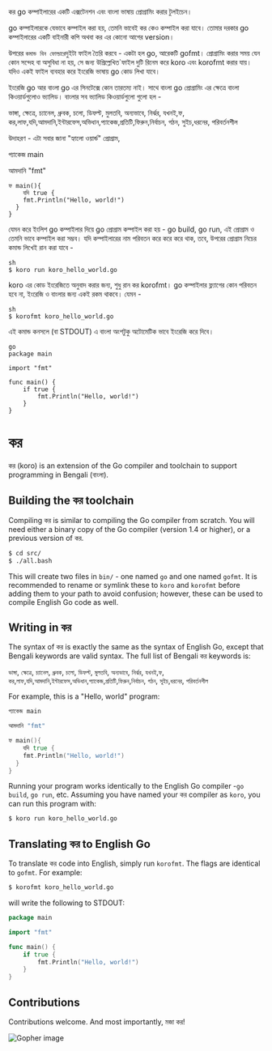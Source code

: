 
 কর go কম্পাইলারের একটি এক্সটেনশন এবং বাংলা ভাষায় প্রোগ্রামিং করার  টুলইচেন। 

go কম্পাইলারকে যেভাবে কম্পাইল করা হয়, তেমনি ভাবেই কর কেও কম্পাইল করা যাবে। তোমার দরকার go কম্পাইলারের একটি বাইনারী কপি অথবা কর এর কোনো আগের version।

উপরের `কমান্ড বিন ফোল্ডারে`দুইটা ফাইল তৈরি করবে - একটা হল go, আরেকটি gofmt। প্রোগ্রামিং করার সময় যেন কোন সন্দেহ বা অসুবিধা না হয়, সে জন্য উপ্রিল্লেখিত`ফাইল দুটি রিনেম করে koro এবং korofmt করার যায়। যদিও একই ফাইল ব্যবহার করে ইংরেজি ভাষায় go কোড লিখা যাবে।

ইংরেজি go আর বাংলা go এর সিনটেক্সে কোন তারতম্য নাই। সাথে বাংলা go প্রোগ্রামিং এর ক্ষেত্রে বাংলা কিওয়ার্ডগুলোও ভ্যালিড। বাংলার সব ভ্যালিড কিওয়ার্ডগুলো গুলো হল - 

ভাঙ্গা, ক্ষেত্রে, চ্যানেল, ধ্রুবক, চলো, ডিফল্ট, মুলতবি, অন্যভাবে, নির্ঝর, যখনই,ফ, কর,লাফ,যদি,আমদানি,ইন্টারফেস,অভিধান,প্যাকেজ,প্রতিটি,ফিরুন,নির্বাচন, গঠন, সুইচ,ধরনের, পরিবর্তনশীল

উদাহরণ - এটা সবার জানা "হ্যালো ওয়ার্ন্ড" প্রোগ্রাম, 

প্যাকেজ main

আমদানি "fmt"
```
ফ main(){
    যদি true {
    fmt.Println("Hello, world!")
  }
}
```

যেমন করে ইংলিশ go কম্পাইলার দিয়ে go প্রোগ্রাম কম্পাইল করা হয় - go build, go run, এই প্রোগ্রাম ও তেমনি ভাবে কম্পাইল করা
সম্ভব। যদি কম্পাইলারের নাম পরিবতন করে করে করে থাক, তবে, উপরের প্রোগ্রাম নিচের কমান্ড লিখেই রান করা যাবে - 
```
sh
$ koro run koro_hello_world.go
```
koro এর কোড ইংরেজিতে অনুবাদ করার জন্য, শুধু রান কর korofmt। go কম্পাইলার ফ্ল্যাগের কোন পরিবতন হবে না, ইংরেজি ও বাংলার জন্য একই রকম থাকবে। যেমন - 
```
sh
$ korofmt koro_hello_world.go
```
এই কমান্ড কনসলে (বা  STDOUT) এ বাংলা অংশটুকু অটোমেটিক ভাবে ইংরেজি করে দিবে।

```
go
package main

import "fmt"

func main() {
	if true {
		fmt.Println("Hello, world!")
	}
}
```


#  কর

 কর (koro) is an extension of the Go compiler and toolchain to support programming in Bengali (বাংলা).



## Building the কর toolchain

Compiling কর is similar to compiling the Go compiler from scratch. You will need either a binary copy of the Go compiler (version 1.4 or higher), or a previous version of কর. 

```sh
$ cd src/
$ ./all.bash
```

This will create two files in `bin/` - one named `go` and one named `gofmt`. It is recommended to rename or symlink these to `koro` and `korofmt` before adding them to your path to avoid confusion; however, these can be used to compile English Go code as well.
## Writing in কর

The syntax of কর is exactly the same as the syntax of English Go, except that Bengali keywords are valid syntax. The full list of Bengali কর keywords is:

 `ভাঙ্গা`, `ক্ষেত্রে`, 	`চ্যানেল`, `ধ্রুবক`, `চলো`, 	`ডিফল্ট`, `মুলতবি`, `অন্যভাবে`, `নির্ঝর`, `যখনই`,`ফ`, `কর`,`লাফ`,`যদি`,`আমদানি`,`ইন্টারফেস`,`অভিধান`,`প্যাকেজ`,`প্রতিটি`,`ফিরুন`,`নির্বাচন`, `গঠন`, `সুইচ`,`ধরনের`, `পরিবর্তনশীল`

For example, this is a "Hello, world" program:


```go
প্যাকেজ main

আমদানি "fmt"

ফ main(){
    যদি true {
    fmt.Println("Hello, world!")
  }
}
```

Running your program works identically to the English Go compiler -`go build`, `go run`, etc. Assuming you have named your কর compiler as `koro`, you can run this program with:

```sh
$ koro run koro_hello_world.go
```


## Translating কর to English Go


To translate কর code into English, simply run `korofmt`. The flags are identical to `gofmt`. For example:



```sh
$ korofmt koro_hello_world.go
```

will write the following to STDOUT:

```go
package main

import "fmt"

func main() {
	if true {
		fmt.Println("Hello, world!")
	}
}
```


## Contributions

Contributions welcome. And most importantly, মজা কর!

![Gopher image](doc/gopher/biplane.jpg)
